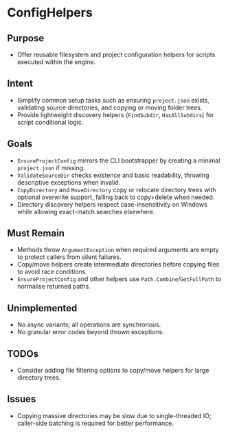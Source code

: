 # ConfigHelpers

## Purpose
- Offer reusable filesystem and project configuration helpers for scripts executed within the engine.

## Intent
- Simplify common setup tasks such as ensuring `project.json` exists, validating source directories, and copying or moving folder trees.
- Provide lightweight discovery helpers (`FindSubdir`, `HasAllSubdirs`) for script conditional logic.

## Goals
- `EnsureProjectConfig` mirrors the CLI bootstrapper by creating a minimal `project.json` if missing.
- `ValidateSourceDir` checks existence and basic readability, throwing descriptive exceptions when invalid.
- `CopyDirectory` and `MoveDirectory` copy or relocate directory trees with optional overwrite support, falling back to copy+delete when needed.
- Directory discovery helpers respect case-insensitivity on Windows while allowing exact-match searches elsewhere.

## Must Remain
- Methods throw `ArgumentException` when required arguments are empty to protect callers from silent failures.
- Copy/move helpers create intermediate directories before copying files to avoid race conditions.
- `EnsureProjectConfig` and other helpers use `Path.Combine`/`GetFullPath` to normalise returned paths.

## Unimplemented
- No async variants; all operations are synchronous.
- No granular error codes beyond thrown exceptions.

## TODOs
- Consider adding file filtering options to copy/move helpers for large directory trees.

## Issues
- Copying massive directories may be slow due to single-threaded IO; caller-side batching is required for better performance.
